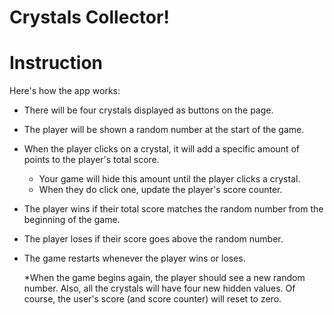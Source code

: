 # Crystals Collector!

# Instruction

Here's how the app works:

   * There will be four crystals displayed as buttons on the page.

   * The player will be shown a random number at the start of the game.

   *  When the player clicks on a crystal, it will add a specific amount of points to the player's total score.
   
        * Your game will hide this amount until the player clicks a crystal.
        * When they do click one, update the player's score counter.

   * The player wins if their total score matches the random number from the beginning of the game.

   * The player loses if their score goes above the random number.

   * The game restarts whenever the player wins or loses.
   
        *When the game begins again, the player should see a new random number. Also, all the crystals will have four new      hidden values. Of course, the user's score (and score counter) will reset to zero.
